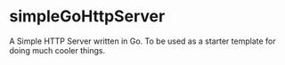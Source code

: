 # simpleGoHttpServer
A Simple HTTP Server written in Go. To be used as a starter template for doing much cooler things.    
